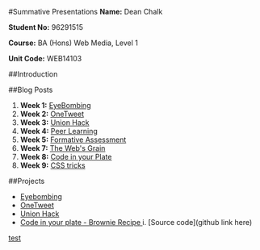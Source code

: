 #Summative Presentations
**Name:** Dean Chalk

**Student No:** 96291515

**Course:** BA (Hons) Web Media, Level 1

**Unit Code:** WEB14103

##Introduction

##Blog Posts
1. **Week 1:** [EyeBombing]()
2. **Week 2:** [OneTweet]()
3. **Week 3:** [Union Hack]()
4. **Week 4:** [Peer Learning]()
5. **Week 5:** [Formative Assessment]()
7. **Week 7:** [The Web's Grain]()
8. **Week 8:** [Code in your Plate]()
9. **Week 9:** [CSS tricks]()

##Projects
- [Eyebombing](https://docs.google.com/a/students.rave.ac.uk/presentation/d/1fKzT6UncrZ4-Eq9HKPfxZni0BBSqnteSGG5pQrK8uw4/edit?usp=sharing)
- [OneTweet](https://docs.google.com/a/students.rave.ac.uk/presentation/d/14LiWliQ7ZrVYr-d4z4AT8vJZ2vJO6E1knxZD6uvf8ZU/edit?usp=sharing)
- [Union Hack](https://docs.google.com/a/students.rave.ac.uk/presentation/d/1wpCSnG4Iu_bIg69B5_zRYUI66WXLWFX2LX4Mx9IauzU/edit?usp=sharing)
- [Code in your plate - Brownie Recipe
](https://d157rqmxrxj6ey.cloudfront.net/onaed/14823/)
	i. [Source code](github link here)
	
<script async src="https://static.medium.com/embed.js"></script><a class="m-story" data-collapsed="true" href="https://medium.com/@deanleechalk/test-72a145206483">test</a>